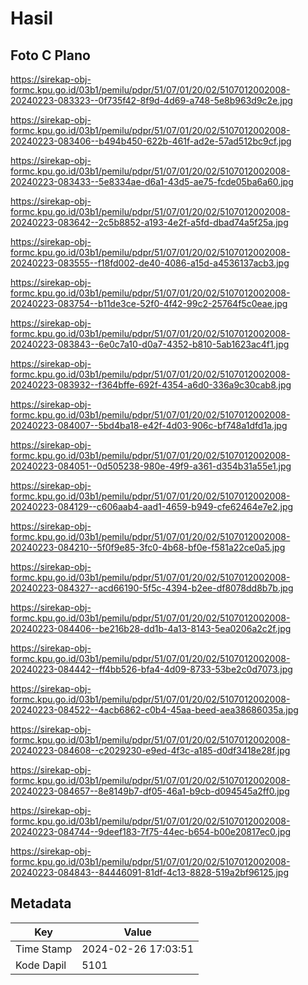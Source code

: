 # Hasil

## Foto C Plano

https://sirekap-obj-formc.kpu.go.id/03b1/pemilu/pdpr/51/07/01/20/02/5107012002008-20240223-083323--0f735f42-8f9d-4d69-a748-5e8b963d9c2e.jpg

https://sirekap-obj-formc.kpu.go.id/03b1/pemilu/pdpr/51/07/01/20/02/5107012002008-20240223-083406--b494b450-622b-461f-ad2e-57ad512bc9cf.jpg

https://sirekap-obj-formc.kpu.go.id/03b1/pemilu/pdpr/51/07/01/20/02/5107012002008-20240223-083433--5e8334ae-d6a1-43d5-ae75-fcde05ba6a60.jpg

https://sirekap-obj-formc.kpu.go.id/03b1/pemilu/pdpr/51/07/01/20/02/5107012002008-20240223-083642--2c5b8852-a193-4e2f-a5fd-dbad74a5f25a.jpg

https://sirekap-obj-formc.kpu.go.id/03b1/pemilu/pdpr/51/07/01/20/02/5107012002008-20240223-083555--f18fd002-de40-4086-a15d-a4536137acb3.jpg

https://sirekap-obj-formc.kpu.go.id/03b1/pemilu/pdpr/51/07/01/20/02/5107012002008-20240223-083754--b11de3ce-52f0-4f42-99c2-25764f5c0eae.jpg

https://sirekap-obj-formc.kpu.go.id/03b1/pemilu/pdpr/51/07/01/20/02/5107012002008-20240223-083843--6e0c7a10-d0a7-4352-b810-5ab1623ac4f1.jpg

https://sirekap-obj-formc.kpu.go.id/03b1/pemilu/pdpr/51/07/01/20/02/5107012002008-20240223-083932--f364bffe-692f-4354-a6d0-336a9c30cab8.jpg

https://sirekap-obj-formc.kpu.go.id/03b1/pemilu/pdpr/51/07/01/20/02/5107012002008-20240223-084007--5bd4ba18-e42f-4d03-906c-bf748a1dfd1a.jpg

https://sirekap-obj-formc.kpu.go.id/03b1/pemilu/pdpr/51/07/01/20/02/5107012002008-20240223-084051--0d505238-980e-49f9-a361-d354b31a55e1.jpg

https://sirekap-obj-formc.kpu.go.id/03b1/pemilu/pdpr/51/07/01/20/02/5107012002008-20240223-084129--c606aab4-aad1-4659-b949-cfe62464e7e2.jpg

https://sirekap-obj-formc.kpu.go.id/03b1/pemilu/pdpr/51/07/01/20/02/5107012002008-20240223-084210--5f0f9e85-3fc0-4b68-bf0e-f581a22ce0a5.jpg

https://sirekap-obj-formc.kpu.go.id/03b1/pemilu/pdpr/51/07/01/20/02/5107012002008-20240223-084327--acd66190-5f5c-4394-b2ee-df8078dd8b7b.jpg

https://sirekap-obj-formc.kpu.go.id/03b1/pemilu/pdpr/51/07/01/20/02/5107012002008-20240223-084406--be216b28-dd1b-4a13-8143-5ea0206a2c2f.jpg

https://sirekap-obj-formc.kpu.go.id/03b1/pemilu/pdpr/51/07/01/20/02/5107012002008-20240223-084442--ff4bb526-bfa4-4d09-8733-53be2c0d7073.jpg

https://sirekap-obj-formc.kpu.go.id/03b1/pemilu/pdpr/51/07/01/20/02/5107012002008-20240223-084522--4acb6862-c0b4-45aa-beed-aea38686035a.jpg

https://sirekap-obj-formc.kpu.go.id/03b1/pemilu/pdpr/51/07/01/20/02/5107012002008-20240223-084608--c2029230-e9ed-4f3c-a185-d0df3418e28f.jpg

https://sirekap-obj-formc.kpu.go.id/03b1/pemilu/pdpr/51/07/01/20/02/5107012002008-20240223-084657--8e8149b7-df05-46a1-b9cb-d094545a2ff0.jpg

https://sirekap-obj-formc.kpu.go.id/03b1/pemilu/pdpr/51/07/01/20/02/5107012002008-20240223-084744--9deef183-7f75-44ec-b654-b00e20817ec0.jpg

https://sirekap-obj-formc.kpu.go.id/03b1/pemilu/pdpr/51/07/01/20/02/5107012002008-20240223-084843--84446091-81df-4c13-8828-519a2bf96125.jpg


## Metadata

| Key        | Value               |
| ---------- | ------------------- |
| Time Stamp | 2024-02-26 17:03:51 |
| Kode Dapil | 5101                |



